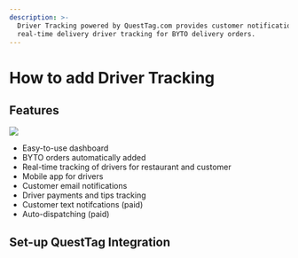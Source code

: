 ```yaml
---
description: >-
  Driver Tracking powered by QuestTag.com provides customer notifications with
  real-time delivery driver tracking for BYTO delivery orders.
---
```


# How to add Driver Tracking

## Features

![](../.gitbook/assets/screen-shot-2020-08-29-at-8.20.24-pm.png)

* Easy-to-use dashboard
* BYTO orders automatically added
* Real-time tracking of drivers for restaurant and customer
* Mobile app for drivers
* Customer email notifications
* Driver payments and tips tracking
* Customer text notifcations \(paid\)
* Auto-dispatching \(paid\)

## Set-up QuestTag Integration



## 




